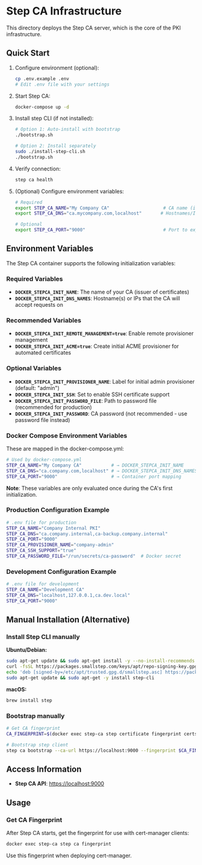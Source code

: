 # Step CA Infrastructure

This directory deploys the Step CA server, which is the core of the PKI infrastructure.

## Quick Start

1. Configure environment (optional):

    ```bash
    cp .env.example .env
    # Edit .env file with your settings
    ```

2. Start Step CA:

    ```bash
    docker-compose up -d
    ```

3. Install step CLI (if not installed):

    ```bash
    # Option 1: Auto-install with bootstrap
    ./bootstrap.sh

    # Option 2: Install separately
    sudo ./install-step-cli.sh
    ./bootstrap.sh
    ```

4. Verify connection:

    ```bash
    step ca health
    ```

5. (Optional) Configure environment variables:

    ```bash
    # Required
    export STEP_CA_NAME="My Company CA"                    # CA name (issuer name)
    export STEP_CA_DNS="ca.mycompany.com,localhost"       # Hostnames/IPs CA accepts requests on

    # Optional
    export STEP_CA_PORT="9000"                             # Port to expose (default: 9000)
    ```

## Environment Variables

The Step CA container supports the following initialization variables:

### Required Variables

- **`DOCKER_STEPCA_INIT_NAME`**: The name of your CA (issuer of certificates)
- **`DOCKER_STEPCA_INIT_DNS_NAMES`**: Hostname(s) or IPs that the CA will accept requests on

### Recommended Variables

- **`DOCKER_STEPCA_INIT_REMOTE_MANAGEMENT=true`**: Enable remote provisioner management
- **`DOCKER_STEPCA_INIT_ACME=true`**: Create initial ACME provisioner for automated certificates

### Optional Variables

- **`DOCKER_STEPCA_INIT_PROVISIONER_NAME`**: Label for initial admin provisioner (default: "admin")
- **`DOCKER_STEPCA_INIT_SSH`**: Set to enable SSH certificate support
- **`DOCKER_STEPCA_INIT_PASSWORD_FILE`**: Path to password file (recommended for production)
- **`DOCKER_STEPCA_INIT_PASSWORD`**: CA password (not recommended - use password file instead)

### Docker Compose Environment Variables

These are mapped in the docker-compose.yml:

```bash
# Used by docker-compose.yml
STEP_CA_NAME="My Company CA"           # → DOCKER_STEPCA_INIT_NAME
STEP_CA_DNS="ca.company.com,localhost" # → DOCKER_STEPCA_INIT_DNS_NAMES
STEP_CA_PORT="9000"                    # → Container port mapping
```

**Note**: These variables are only evaluated once during the CA's first initialization.

### Production Configuration Example

```bash
# .env file for production
STEP_CA_NAME="Company Internal PKI"
STEP_CA_DNS="ca.company.internal,ca-backup.company.internal"
STEP_CA_PORT="9000"
STEP_CA_PROVISIONER_NAME="company-admin"
STEP_CA_SSH_SUPPORT="true"
STEP_CA_PASSWORD_FILE="/run/secrets/ca-password"  # Docker secret
```

### Development Configuration Example

```bash
# .env file for development
STEP_CA_NAME="Development CA"
STEP_CA_DNS="localhost,127.0.0.1,ca.dev.local"
STEP_CA_PORT="9000"
```

## Manual Installation (Alternative)

### Install Step CLI manually

**Ubuntu/Debian:**

```bash
sudo apt-get update && sudo apt-get install -y --no-install-recommends curl gpg ca-certificates
curl -fsSL https://packages.smallstep.com/keys/apt/repo-signing-key.gpg | sudo tee /etc/apt/trusted.gpg.d/smallstep.asc
echo 'deb [signed-by=/etc/apt/trusted.gpg.d/smallstep.asc] https://packages.smallstep.com/stable/debian debs main' | sudo tee /etc/apt/sources.list.d/smallstep.list
sudo apt-get update && sudo apt-get -y install step-cli
```

**macOS:**

```bash
brew install step
```

### Bootstrap manually

```bash
# Get CA fingerprint
CA_FINGERPRINT=$(docker exec step-ca step certificate fingerprint certs/root_ca.crt)

# Bootstrap step client
step ca bootstrap --ca-url https://localhost:9000 --fingerprint $CA_FINGERPRINT --install
```

## Access Information

- **Step CA API**: <https://localhost:9000>

## Usage

### Get CA Fingerprint

After Step CA starts, get the fingerprint for use with cert-manager clients:

```bash
docker exec step-ca step ca fingerprint
```

Use this fingerprint when deploying cert-manager.
